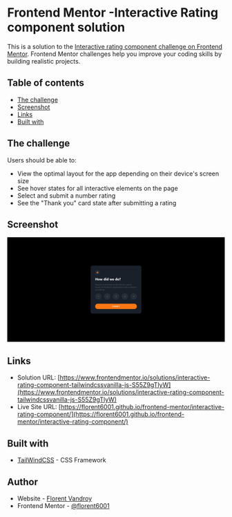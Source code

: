 # Frontend Mentor -Interactive Rating component solution

This is a solution to the [Interactive rating component challenge on Frontend Mentor](https://www.frontendmentor.io/challenges/interactive-rating-component-koxpeBUmI). Frontend Mentor challenges help you improve your coding skills by building realistic projects. 

## Table of contents

- [The challenge](#the-challenge)
- [Screenshot](#screenshot)
- [Links](#links)
- [Built with](#built-with)


## The challenge

Users should be able to:

- View the optimal layout for the app depending on their device's screen size
- See hover states for all interactive elements on the page
- Select and submit a number rating
- See the "Thank you" card state after submitting a rating

## Screenshot

![](./screenshot.png)


## Links

- Solution URL: [https://www.frontendmentor.io/solutions/interactive-rating-component-tailwindcssvanilla-js-S55Z9gTlyW](https://www.frontendmentor.io/solutions/interactive-rating-component-tailwindcssvanilla-js-S55Z9gTlyW)
- Live Site URL: [https://florent6001.github.io/frontend-mentor/interactive-rating-component/](https://florent6001.github.io/frontend-mentor/interactive-rating-component/)

## Built with

- [TailWindCSS](https://tailwindcss.com/) - CSS Framework


## Author

- Website - [Florent Vandroy](https://www.florent-vandroy.fr)
- Frontend Mentor - [@florent6001](https://www.frontendmentor.io/profile/florent6001)